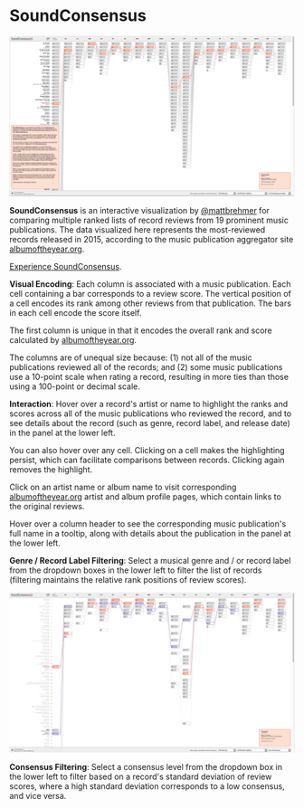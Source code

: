 SoundConsensus
========
![SoundConsensus](screenshots/14.12.28-about-panel.png "SoundConsensus")

__SoundConsensus__ is an interactive visualization by [@mattbrehmer](https://twitter.com/mattbrehmer) for comparing multiple ranked lists of record reviews from 19 prominent music publications. The data visualized here represents the  most-reviewed records released in 2015, according to the music publication aggregator site [albumoftheyear.org](http://www.albumoftheyear.org/ratings/overall/2014/15).

[Experience SoundConsensus](http://mattbrehmer.github.io/SoundConsensus/app/).

__Visual Encoding__: Each column is associated with a music publication. Each cell containing a bar corresponds to a review score. The vertical position of a cell encodes its rank among other reviews from that publication. The bars in each cell encode the score itself.

The first column is unique in that it encodes the overall rank and score calculated by [albumoftheyear.org](http://www.albumoftheyear.org/ratings/overall/2014/15).

The columns are of unequal size because: (1) not all of the music publications reviewed all of the records; and (2) some music publications use a 10-point scale when rating a record, resulting in more ties than those using a 100-point or decimal scale.

__Interaction__: Hover over a record's artist or name to highlight the ranks and scores across all of the music publications who reviewed the record, and to see details about the record (such as genre, record label, and release date) in the panel at the lower left.

You can also hover over any cell. Clicking on a cell makes the highlighting persist, which can facilitate comparisons between records. Clicking again removes the highlight.

Click on an artist name or album name to visit corresponding [albumoftheyear.org](http://www.albumoftheyear.org/) artist and album profile pages, which contain links to the original reviews.

Hover over a column header to see the corresponding music publication's full name in a tooltip, along with details about the publication in the panel at the lower left.

__Genre / Record Label Filtering__: Select a musical genre and / or record label from the dropdown boxes in the lower left to filter the list of records (filtering maintains the relative rank positions of review scores).

![SoundConsensus](screenshots/14.12.28-consensus-filtering.png "SoundConsensus")

__Consensus Filtering__: Select a consensus level from the dropdown box in the lower left to filter based on a record's standard deviation of review scores, where a high standard deviation corresponds to a low consensus, and vice versa.
